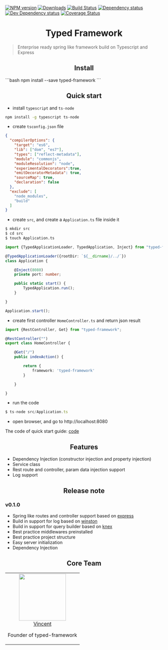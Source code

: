 [![NPM version][npm-image]][npm-url]
[![Downloads][downloads-image]][npm-url]
[![Build Status][travis-image]][travis-url]
[![Dependency status][david-dm-image]][david-dm-url]
[![Dev Dependency status][david-dm-dev-image]][david-dm-dev-url]
[![Coverage Status][coveralls-image]][coveralls-url]


<h1 align="center">Typed Framework</h1>

> Enterprise ready spring like framework build on Typescript and Express


<h2 align="center">Install</h2>
```bash
npm install --save typed-framework
```


<h2 align="center">Quick start</h2>

* install `typescript` and `ts-node`
```bash
npm install -g typescript ts-node
```

* create `tsconfig.json` file

```json
{
  "compilerOptions": {
    "target": "es6",
    "lib": ["dom", "es7"],
    "types": ["reflect-metadata"],
    "module": "commonjs",
    "moduleResolution": "node",
    "experimentalDecorators":true,
    "emitDecoratorMetadata": true,
    "sourceMap": true,
    "declaration": false
  },
  "exclude": [
    "node_modules",
    "build"
  ]
}
```

* create `src`, and create a `Application.ts` file inside it
```bash
$ mkdir src
$ cd src
$ touch Application.ts
```

```typescript
import {TypedApplicationLoader, TypedApplication, Inject} from "typed-framework";

@TypedApplicationLoader({rootDir: `${__dirname}/../`})
class Application {

    @Inject(8080)
    private port: number;

    public static start() {
        TypedApplication.run();
    }

}

Application.start();
```

* create first controller `HomeController.ts` and return json result
```typescript
import {RestController, Get} from "typed-framework";

@RestController("")
export class HomeController {

    @Get("/")
    public indexAction() {

        return {
            framework: 'typed-framework'
        }

    }

}
```
* run the code
```typescript
$ ts-node src/Application.ts
```

* open browser, and go to http://localhost:8080

The code of quick start guide: [code](https://github.com/typed-project/example/tree/master/basic)

<h2 align="center">Features</h2>

* Dependency Injection (constructor injection and property injection)
* Service class
* Rest route and controller, param data injection support
* Log support

<h2 align="center">Release note</h2>

### v0.1.0

* Spring like routes and controller support based on [express](https://github.com/expressjs/expressjs.com)
* Build in support for log based on [winston](https://github.com/winstonjs/winston)
* Build in support for query builder based on [knex](https://github.com/tgriesser/knex)
* Best practice middlewares preinstalled
* Best practice project structure
* Easy server initialization
* Dependency Injection

<h2 align="center">Core Team</h2>
<table>
  <tbody>
    <tr>
      <td align="center" valign="top">
        <img width="150" height="150" src="https://github.com/vincent178.png?s=150">
        <br>
        <a href="https://github.com/vincent178">Vincent</a>
        <p>Founder of typed-framework</p>
      </td>
     </tr>
  </tbody>
</table>





[npm-url]: https://npmjs.org/package/typed-framework
[downloads-image]: http://img.shields.io/npm/dm/typed-framework.svg
[npm-image]: http://img.shields.io/npm/v/typed-framework.svg
[travis-url]: https://travis-ci.org/typed-project/typed-framework
[travis-image]: http://img.shields.io/travis/typed-project/typed-framework.svg
[david-dm-url]:https://david-dm.org/typed-project/typed-framework
[david-dm-image]:https://david-dm.org/typed-project/typed-framework.svg
[david-dm-dev-url]:https://david-dm.org/typed-project/typed-framework#info=devDependencies
[david-dm-dev-image]:https://david-dm.org/typed-project/typed-framework/dev-status.svg
[coveralls-url]:https://coveralls.io/r/typed-project/typed-framework
[coveralls-image]:https://coveralls.io/repos/typed-project/typed-framework/badge.svg
